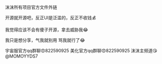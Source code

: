 沫沫所有项目官方文件外链


开源就开源吧，反正UI是泛滥的，反正不收钱💰

我觉得应该不会有傻子开源，拿去威胁我😂

我只是想分享，气我就别用 骂我就行了😂

宇宙服官方qq群聊😍822590925
美化官方qq群聊😍822590925
沫沫主频道😘@MOMOYYDS7
